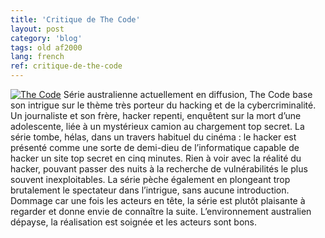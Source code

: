 ```yaml
---
title: 'Critique de The Code'
layout: post
category: 'blog'
tags: old af2000
lang: french
ref: critique-de-the-code
---
```


[![The Code](http://blog.enzosandre.fr/wp-content/uploads/2015/02/thecod10.jpg)](http://blog.enzosandre.fr/wp-content/uploads/2015/02/thecod10.jpg) Série australienne actuellement en diffusion, The Code base son intrigue sur le thème très porteur du hacking et de la cybercriminalité. Un journaliste et son frère, hacker repenti, enquêtent sur la mort d’une adolescente, liée à un mystérieux camion au chargement top secret. La série tombe, hélas, dans un travers habituel du cinéma : le hacker est présenté comme une sorte de demi-dieu de l’informatique capable de hacker un site top secret en cinq minutes. Rien à voir avec la réalité du hacker, pouvant passer des nuits à la recherche de vulnérabilités le plus souvent inexploitables. La série pèche également en plongeant trop brutalement le spectateur dans l’intrigue, sans aucune introduction. Dommage car une fois les acteurs en tête, la série est plutôt plaisante à regarder et donne envie de connaître la suite. L’environnement australien dépayse, la réalisation est soignée et les acteurs sont bons.